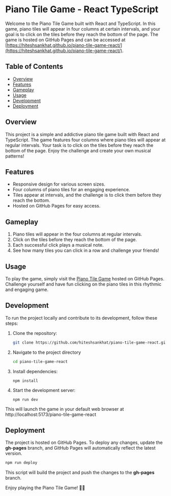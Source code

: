 # Piano Tile Game - React TypeScript

Welcome to the Piano Tile Game built with React and TypeScript. In this game, piano tiles will appear in four columns at certain intervals, and your goal is to click on the tiles before they reach the bottom of the page. The game is hosted on GitHub Pages and can be accessed at [https://hiteshsankhat.github.io/piano-tile-game-react/](https://hiteshsankhat.github.io/piano-tile-game-react/).

## Table of Contents

- [Overview](#overview)
- [Features](#features)
- [Gameplay](#gameplay)
- [Usage](#usage)
- [Development](#development)
- [Deployment](#deployment)

## Overview

This project is a simple and addictive piano tile game built with React and TypeScript. The game features four columns where piano tiles will appear at regular intervals. Your task is to click on the tiles before they reach the bottom of the page. Enjoy the challenge and create your own musical patterns!

## Features

- Responsive design for various screen sizes.
- Four columns of piano tiles for an engaging experience.
- Tiles appear at intervals, and the challenge is to click them before they reach the bottom.
- Hosted on GitHub Pages for easy access.

## Gameplay

1. Piano tiles will appear in the four columns at regular intervals.
2. Click on the tiles before they reach the bottom of the page.
3. Each successful click plays a musical note.
4. See how many tiles you can click in a row and challenge your friends!

## Usage

To play the game, simply visit the [Piano Tile Game](https://hiteshsankhat.github.io/piano-tile-game-react/) hosted on GitHub Pages. Challenge yourself and have fun clicking on the piano tiles in this rhythmic and engaging game.

## Development

To run the project locally and contribute to its development, follow these steps:

1. Clone the repository:

   ```bash
   git clone https://github.com/hiteshsankhat/piano-tile-game-react.git
   ```

2. Navigate to the project directory

   ```bash
   cd piano-tile-game-react
   ```

3. Install dependencies:

   ```
   npm install
   ```

4. Start the development server:
   ```
   npm run dev
   ```

This will launch the game in your default web browser at http://localhost:5173/piano-tile-game-react

## Deployment

The project is hosted on GitHub Pages. To deploy any changes, update the <b>gh-pages</b> branch, and GitHub Pages will automatically reflect the latest version.

```bash
npm run deploy
```

This script will build the project and push the changes to the <b>gh-pages</b> branch.

Enjoy playing the Piano Tile Game! 🎹🎵
